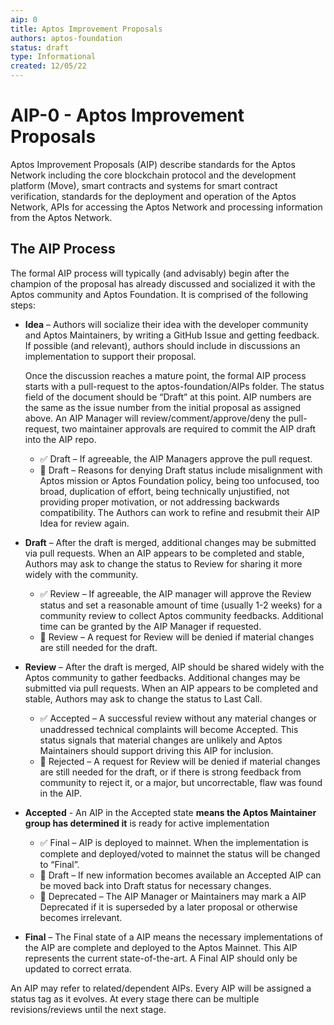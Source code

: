 ```yaml
---
aip: 0
title: Aptos Improvement Proposals
authors: aptos-foundation
status: draft
type: Informational
created: 12/05/22
---
```


# AIP-0 - Aptos Improvement Proposals
Aptos Improvement Proposals (AIP) describe standards for the Aptos Network including the core blockchain protocol and the development platform (Move), smart contracts and systems for smart contract verification, standards for the deployment and operation of the Aptos Network, APIs for accessing the Aptos Network and processing information from the Aptos Network.

## The AIP Process

The formal AIP process will typically (and advisably) begin after the champion of the proposal has already discussed and socialized it with the Aptos community and Aptos Foundation. It is comprised of the following steps:

  * **Idea** – Authors will socialize their idea with the developer community and Aptos Maintainers, by writing a GitHub Issue and getting feedback. If possible (and relevant), authors should include in discussions an implementation to support their proposal.

    Once the discussion reaches a mature point, the formal AIP process starts with a pull-request to the aptos-foundation/AIPs folder. The status field of the document should be “Draft” at this point. AIP numbers are the same as the issue number from the initial proposal as assigned above. An AIP Manager will review/comment/approve/deny the pull-request, two maintainer approvals are required to commit the AIP draft into the AIP repo.

    * ✅ Draft – If agreeable, the AIP Managers approve the pull request.
    * 🛑 Draft – Reasons for denying Draft status include misalignment with Aptos mission or Aptos Foundation policy, being too unfocused, too broad, duplication of effort, being technically unjustified, not providing proper motivation, or not addressing backwards compatibility. The Authors can work to refine and resubmit their AIP Idea for review again.

  * **Draft** – After the draft is merged, additional changes may be submitted via pull requests. When an AIP appears to be completed and stable, Authors may ask to change the status to Review for sharing it more widely with the community.

    * ✅  Review – If agreeable, the AIP manager will approve the Review status and set a reasonable amount of time (usually 1-2 weeks) for a community review to collect Aptos community feedbacks. Additional time can be granted by the AIP Manager if requested.
    * 🛑  Review – A request for Review will be denied if material changes are still needed for the draft.

  * **Review** – After the draft is merged, AIP should be shared widely with the Aptos community to gather feedbacks. Additional changes may be submitted via pull requests. When an AIP appears to be completed and stable, Authors may ask to change the status to Last Call.

    * ✅  Accepted – A successful review without any material changes or unaddressed technical complaints will become Accepted. This status signals that material changes are unlikely and Aptos Maintainers should support driving this AIP for inclusion.
    * 🛑  Rejected – A request for Review will be denied if material changes are still needed for the draft, or if there is strong feedback from community to reject it, or a major, but uncorrectable, flaw was found in the AIP.

  * **Accepted** - An AIP in the Accepted state **means the Aptos Maintainer group has determined it** is ready for active implementation

    * ✅  Final – AIP is deployed to mainnet. When the implementation is complete and deployed/voted to mainnet the status will be changed to “Final”.
    * 🛑  Draft – If new information becomes available an Accepted AIP can be moved back into Draft status for necessary changes.
    * 🛑  Deprecated – The AIP Manager or Maintainers may mark a AIP Deprecated if it is superseded by a later proposal or otherwise becomes irrelevant.

  * **Final** – The Final state of a AIP means the necessary implementations of the AIP are complete and deployed to the Aptos Mainnet. This AIP represents the current state-of-the-art. A Final AIP should only be updated to correct errata.

An AIP may refer to related/dependent AIPs. Every AIP will be assigned a status tag as it evolves. At every stage there can be multiple revisions/reviews until the next stage.
